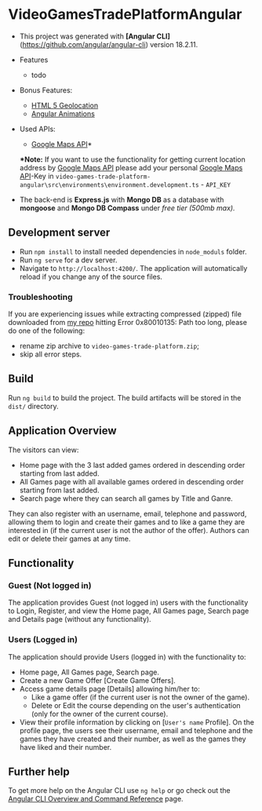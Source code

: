 # VideoGamesTradePlatformAngular

- This project was generated with __[Angular CLI]__(https://github.com/angular/angular-cli) version 18.2.11.
- Features
    + todo
- Bonus Features:
    + [HTML 5 Geolocation](https://developer.mozilla.org/en-US/docs/Web/API/Geolocation_API)
    + [Angular Animations](https://angular.dev/guide/animations)
- Used APIs:
    + [Google Maps API](https://developers.google.com/maps)*
    
    __*Note:__ If you want to use the functionality for getting current location address by [Google Maps API](https://developers.google.com/maps) please add your personal [Google Maps API](https://developers.google.com/maps)-Key in `video-games-trade-platform-angular\src\environments\environment.development.ts` - `API_KEY`

- The back-end is __Express.js__ with __Mongo DB__ as a database with __mongoose__ and __Mongo DB Compass__ under _free tier (500mb max)._

## Development server

- Run `npm install` to install needed dependencies in `node_moduls` folder.
- Run `ng serve` for a dev server.
- Navigate to `http://localhost:4200/`. The application will automatically reload if you change any of the source files.

### Troubleshooting

If you are experiencing issues while extracting compressed (zipped) file downloaded from [my repo](https://github.com/plamenborachev/video-games-trade-platform-angular.git) hitting Error 0x80010135: Path too long, please do one of the following:
- rename zip archive to `video-games-trade-platform.zip`;
- skip all error steps.

## Build

Run `ng build` to build the project. The build artifacts will be stored in the `dist/` directory.

## Application Overview

The visitors can view:
- Home page with the 3 last added games ordered in descending order starting from last added.
- All Games page with all available games ordered in descending order starting from last added.
- Search page where they can search all games by Title and Ganre.

They can also register with an username, email, telephone and password, allowing them to login and create their games and to like a game they are interested in (if the current user is not the author of the offer). Authors can edit or delete their games at any time.

## Functionality

### Guest (Not logged in)

The application provides Guest (not logged in) users with the functionality to Login, Register, and view the Home page, All Games page, Search page and Details page (without any functionality).

### Users (Logged in)

The application should provide Users (logged in) with the functionality to:
- Home page, All Games page, Search page.
- Create а new Game Offer [Create Game Offers].
- Access game details page [Details] allowing him/her to:
    + Like a game offer (if the current user is not the owner of the game).
    + Delete or Edit the course depending on the user's authentication (only for the owner of the current course).
- View their profile information by clicking on [`User's name` Profile]. On the profile page, the users see their username, email and telephone and the games they have created and their number, as well as the games they have liked and their number.

## Further help

To get more help on the Angular CLI use `ng help` or go check out the [Angular CLI Overview and Command Reference](https://angular.dev/tools/cli) page.